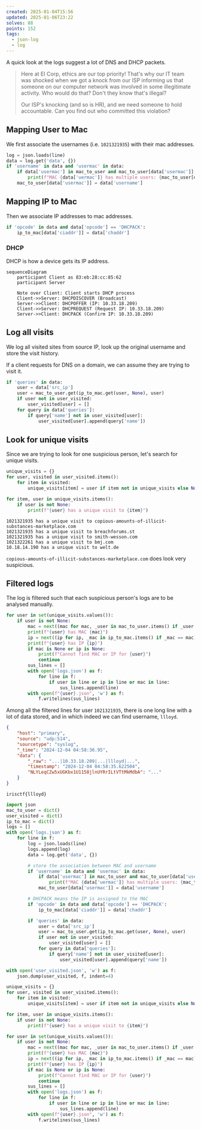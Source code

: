 ```yaml
---
created: 2025-01-04T15:56
updated: 2025-01-06T23:22
solves: 88
points: 152
tags:
  - json-log
  - log
---
```


A quick look at the logs suggest a lot of DNS and DHCP packets.

> Here at EI Corp, ethics are our top priority! That's why our IT team was shocked when we got a knock from our ISP informing us that someone on our computer network was involved in some illegitimate activity. Who would do that? Don't they know that's illegal?
>
> Our ISP's knocking (and so is HR), and we need someone to hold accountable. Can you find out who committed this violation?

## Mapping User to Mac

We first associate the usernames (i.e. `1021321935`) with their mac addresses.

```python
log = json.loads(line)
data = log.get('data', {})
if 'username' in data and 'usermac' in data:
	if data['usermac'] in mac_to_user and mac_to_user[data['usermac']] != data['username']:
		print(f"MAC {data['uermac']} has multiple users: {mac_to_user[data['usermac']]} and {data['username']}")
	mac_to_user[data['usermac']] = data['username']
```

## Mapping IP to Mac

Then we associate IP addresses to mac addresses.

```python
if 'opcode' in data and data['opcode'] == 'DHCPACK':
	ip_to_mac[data['ciaddr']] = data['chaddr']
```

### DHCP

DHCP is how a device gets its IP address.

```mermaid
sequenceDiagram
    participant Client as 83:eb:28:cc:85:62
    participant Server

    Note over Client: Client starts DHCP process
    Client->>Server: DHCPDISCOVER (Broadcast)
    Server->>Client: DHCPOFFER (IP: 10.33.18.209)
    Client->>Server: DHCPREQUEST (Request IP: 10.33.18.209)
    Server->>Client: DHCPACK (Confirm IP: 10.33.18.209)
```

## Log all visits

We log all visited sites from source IP, look up the original username and store the visit history.

If a client requests for DNS on a domain, we can assume they are trying to visit it.

```python
if 'queries' in data:
	user = data['src_ip']
	user = mac_to_user.get(ip_to_mac.get(user, None), user)
	if user not in user_visited:
		user_visited[user] = []
	for query in data['queries']:
		if query['name'] not in user_visited[user]:
			user_visited[user].append(query['name'])
```

## Look for unique visits

Since we are trying to look for one suspicious person, let's search for unique visits.

```python
unique_visits = {}
for user, visited in user_visited.items():
    for item in visited:
        unique_visits[item] = user if item not in unique_visits else None

for item, user in unique_visits.items():
    if user is not None:
        print(f"{user} has a unique visit to {item}")
```

```
1021321935 has a unique visit to copious-amounts-of-illicit-substances-marketplace.com
1021321935 has a unique visit to breachforums.st
1021321935 has a unique visit to smith-wesson.com
1021322261 has a unique visit to bmj.com
10.18.14.190 has a unique visit to welt.de
```

`copious-amounts-of-illicit-substances-marketplace.com` does look very suspicious.
## Filtered logs
The log is filtered such that each suspicious person's logs are to be analysed manually.

```python
for user in set(unique_visits.values()):
    if user is not None:
        mac = next((mac for mac, _user in mac_to_user.items() if _user == user), None)
        print(f"{user} has MAC {mac}")
        ip = next((ip for ip, _mac in ip_to_mac.items() if _mac == mac), None)
        print(f"{user} has IP {ip}")
        if mac is None or ip is None:
            print(f"Cannot find MAC or IP for {user}")
            continue
        sus_lines = []
        with open('logs.json') as f:
            for line in f:
                if user in line or ip in line or mac in line:
                    sus_lines.append(line)
        with open(f"{user}.json", 'w') as f:
            f.writelines(sus_lines)
```

Among all the filtered lines for user `1021321935`, there is one long line with a lot of data stored, and in which indeed we can find username, `llloyd`.

```json
{
    "host": "primary",
    "source": "udp:514",
    "sourcetype": "syslog",
    "_time": "2024-12-04 04:58:36.95",
    "data": {
        "_raw": "...|10.33.18.209|...|llloyd|...",
        "timestamp": "2024-12-04 04:58:35.622504",
        "NLYLeqCZw5xUGKbx1U1158jlnUYRrILtVTtMkMdbA": "..."
    }
}
```

```flag
irisctf{llloyd}
```

```python
import json
mac_to_user = dict()
user_visited = dict()
ip_to_mac = dict()
logs = []
with open('logs.json') as f:
    for line in f:
        log = json.loads(line)
        logs.append(log)
        data = log.get('data', {})

        # store the association between MAC and username
        if 'username' in data and 'usermac' in data:
            if data['usermac'] in mac_to_user and mac_to_user[data['usermac']] != data['username']:
                print(f"MAC {data['uermac']} has multiple users: {mac_to_user[data['usermac']]} and {data['username']}")
            mac_to_user[data['usermac']] = data['username']

        # DHCPACK means the IP is assigned to the MAC
        if 'opcode' in data and data['opcode'] == 'DHCPACK':
            ip_to_mac[data['ciaddr']] = data['chaddr']

        if 'queries' in data:
            user = data['src_ip']
            user = mac_to_user.get(ip_to_mac.get(user, None), user)
            if user not in user_visited:
                user_visited[user] = []
            for query in data['queries']:
                if query['name'] not in user_visited[user]:
                    user_visited[user].append(query['name'])

with open('user_visited.json', 'w') as f:
    json.dump(user_visited, f, indent=4)

unique_visits = {}
for user, visited in user_visited.items():
    for item in visited:
        unique_visits[item] = user if item not in unique_visits else None

for item, user in unique_visits.items():
    if user is not None:
        print(f"{user} has a unique visit to {item}")

for user in set(unique_visits.values()):
    if user is not None:
        mac = next((mac for mac, _user in mac_to_user.items() if _user == user), None)
        print(f"{user} has MAC {mac}")
        ip = next((ip for ip, _mac in ip_to_mac.items() if _mac == mac), None)
        print(f"{user} has IP {ip}")
        if mac is None or ip is None:
            print(f"Cannot find MAC or IP for {user}")
            continue
        sus_lines = []
        with open('logs.json') as f:
            for line in f:
                if user in line or ip in line or mac in line:
                    sus_lines.append(line)
        with open(f"{user}.json", 'w') as f:
            f.writelines(sus_lines)
```
